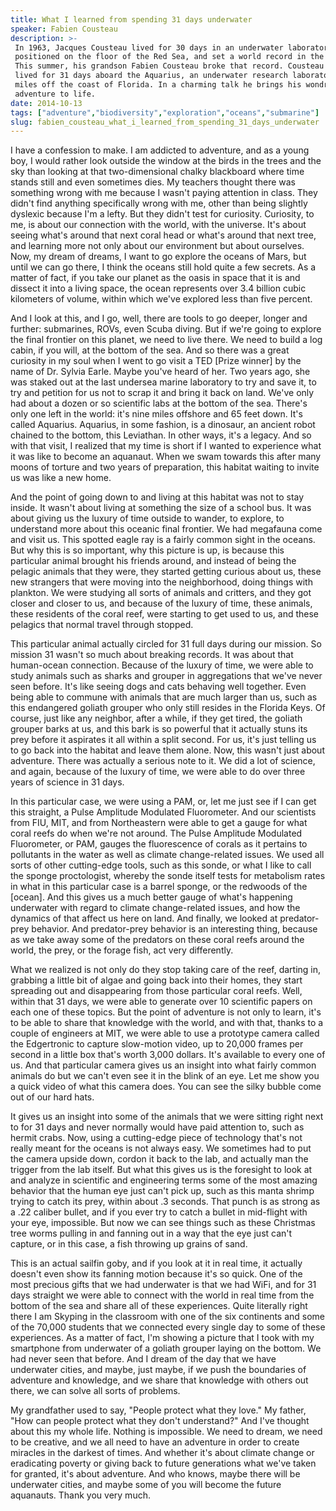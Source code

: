 ```yaml
---
title: What I learned from spending 31 days underwater
speaker: Fabien Cousteau
description: >-
 In 1963, Jacques Cousteau lived for 30 days in an underwater laboratory
 positioned on the floor of the Red Sea, and set a world record in the process.
 This summer, his grandson Fabien Cousteau broke that record. Cousteau the younger
 lived for 31 days aboard the Aquarius, an underwater research laboratory nine
 miles off the coast of Florida. In a charming talk he brings his wondrous
 adventure to life.
date: 2014-10-13
tags: ["adventure","biodiversity","exploration","oceans","submarine"]
slug: fabien_cousteau_what_i_learned_from_spending_31_days_underwater
---
```


I have a confession to make. I am addicted to adventure, and as a young boy, I would
rather look outside the window at the birds in the trees and the sky than looking at that
two-dimensional chalky blackboard where time stands still and even sometimes dies. My
teachers thought there was something wrong with me because I wasn't paying attention in
class. They didn't find anything specifically wrong with me, other than being slightly 
dyslexic because I'm a lefty. But they didn't test for curiosity. Curiosity, to me, is
about our connection with the world, with the universe. It's about seeing what's around
that next coral head or what's around that next tree, and learning more not only about our
environment but about ourselves. Now, my dream of dreams, I want to go explore the oceans
of Mars, but until we can go there, I think the oceans still hold quite a few secrets. As
a matter of fact, if you take our planet as the oasis in space that it is and dissect it
into a living space, the ocean represents over 3.4 billion cubic kilometers of volume,
within which we've explored less than five percent.

And I look at this, and I go, well, there are tools to go deeper, longer and further:
submarines, ROVs, even Scuba diving. But if we're going to explore the final frontier on
this planet, we need to live there. We need to build a log cabin, if you will, at the
bottom of the sea. And so there was a great curiosity in my soul when I went to go visit a
TED [Prize winner] by the name of Dr. Sylvia Earle. Maybe you've heard of her. Two years
ago, she was staked out at the last undersea marine laboratory to try and save it, to try
and petition for us not to scrap it and bring it back on land. We've only had about a
dozen or so scientific labs at the bottom of the sea. There's only one left in the world:
it's nine miles offshore and 65 feet down. It's called Aquarius. Aquarius, in some
fashion, is a dinosaur, an ancient robot chained to the bottom, this Leviathan. In other
ways, it's a legacy. And so with that visit, I realized that my time is short if I wanted
to experience what it was like to become an aquanaut. When we swam towards this after many
moons of torture and two years of preparation, this habitat waiting to invite us was like
a new home.

And the point of going down to and living at this habitat was not to stay inside. It
wasn't about living at something the size of a school bus. It was about giving us the
luxury of time outside to wander, to explore, to understand more about this oceanic final
frontier. We had megafauna come and visit us. This spotted eagle ray is a fairly common
sight in the oceans. But why this is so important, why this picture is up, is because this
particular animal brought his friends around, and instead of being the pelagic animals
that they were, they started getting curious about us, these new strangers that were
moving into the neighborhood, doing things with plankton. We were studying all sorts of
animals and critters, and they got closer and closer to us, and because of the luxury of
time, these animals, these residents of the coral reef, were starting to get used to us,
and these pelagics that normal travel through stopped.

This particular animal actually circled for 31 full days during our mission. So mission 31
wasn't so much about breaking records. It was about that human-ocean connection. Because of
the luxury of time, we were able to study animals such as sharks and grouper in
aggregations that we've never seen before. It's like seeing dogs and cats behaving well
together. Even being able to commune with animals that are much larger than us, such as
this endangered goliath grouper who only still resides in the Florida Keys. Of course,
just like any neighbor, after a while, if they get tired, the goliath grouper barks at us,
and this bark is so powerful that it actually stuns its prey before it aspirates it all
within a split second. For us, it's just telling us to go back into the habitat and leave
them alone. Now, this wasn't just about adventure. There was actually a serious note to it.
We did a lot of science, and again, because of the luxury of time, we were able to do over
three years of science in 31 days.

In this particular case, we were using a PAM, or, let me just see if I can get this
straight, a Pulse Amplitude Modulated Fluorometer. And our scientists from FIU, MIT, and
from Northeastern were able to get a gauge for what coral reefs do when we're not around.
The Pulse Amplitude Modulated Fluorometer, or PAM, gauges the fluorescence of corals as it
pertains to pollutants in the water as well as climate change-related issues. We used all
sorts of other cutting-edge tools, such as this sonde, or what I like to call the sponge
proctologist, whereby the sonde itself tests for metabolism rates in what in this
particular case is a barrel sponge, or the redwoods of the [ocean]. And this gives us a
much better gauge of what's happening underwater with regard to climate change-related
issues, and how the dynamics of that affect us here on land. And finally, we looked at
predator-prey behavior. And predator-prey behavior is an interesting thing, because as we
take away some of the predators on these coral reefs around the world, the prey, or the
forage fish, act very differently.

What we realized is not only do they stop taking care of the reef, darting in, grabbing a
little bit of algae and going back into their homes, they start spreading out and
disappearing from those particular coral reefs. Well, within that 31 days, we were able to
generate over 10 scientific papers on each one of these topics. But the point of adventure
is not only to learn, it's to be able to share that knowledge with the world, and with
that, thanks to a couple of engineers at MIT, we were able to use a prototype camera
called the Edgertronic to capture slow-motion video, up to 20,000 frames per second in a
little box that's worth 3,000 dollars. It's available to every one of us. And that
particular camera gives us an insight into what fairly common animals do but we can't even
see it in the blink of an eye. Let me show you a quick video of what this camera does. You
can see the silky bubble come out of our hard hats.

It gives us an insight into some of the animals that we were sitting right next to for 31
days and never normally would have paid attention to, such as hermit crabs. Now, using a
cutting-edge piece of technology that's not really meant for the oceans is not always
easy. We sometimes had to put the camera upside down, cordon it back to the lab, and
actually man the trigger from the lab itself. But what this gives us is the foresight to
look at and analyze in scientific and engineering terms some of the most amazing behavior
that the human eye just can't pick up, such as this manta shrimp trying to catch its prey,
within about .3 seconds. That punch is as strong as a .22 caliber bullet, and if you ever
try to catch a bullet in mid-flight with your eye, impossible. But now we can see things
such as these Christmas tree worms pulling in and fanning out in a way that the eye just
can't capture, or in this case, a fish throwing up grains of sand.

This is an actual sailfin goby, and if you look at it in real time, it actually doesn't
even show its fanning motion because it's so quick. One of the most precious gifts that we
had underwater is that we had WiFi, and for 31 days straight we were able to connect with
the world in real time from the bottom of the sea and share all of these experiences.
Quite literally right there I am Skyping in the classroom with one of the six continents
and some of the 70,000 students that we connected every single day to some of these
experiences. As a matter of fact, I'm showing a picture that I took with my smartphone
from underwater of a goliath grouper laying on the bottom. We had never seen that
before. And I dream of the day that we have underwater cities, and maybe, just maybe, if we
push the boundaries of adventure and knowledge, and we share that knowledge with others
out there, we can solve all sorts of problems.

My grandfather used to say, "People protect what they love." My father, "How can people
protect what they don't understand?" And I've thought about this my whole life. Nothing is
impossible. We need to dream, we need to be creative, and we all need to have an adventure
in order to create miracles in the darkest of times. And whether it's about climate change
or eradicating poverty or giving back to future generations what we've taken for granted,
it's about adventure. And who knows, maybe there will be underwater cities, and maybe some
of you will become the future aquanauts. Thank you very much.

<!--
ad_duration=3.33
comment_count=32
event="TEDGlobal 2014"
external_start_time=0
has_talk_citation=0
intro_duration=11.82
is_subtitle_required="False"
is_talk_featured="True"
language="en"
language_swap="False"
native_language="en"
number_of_related_talks=6
number_of_speakers=1
number_of_subtitled_videos=29
number_of_tags=5
number_of_talk_download_languages=29
number_of_talk_more_resources=1
number_of_talk_recommendations=0
number_of_talks_take_actions=0
post_ad_duration=0.83
published_timestamp="2014-10-23 15:22:59"
recording_date="2014-10-13"
speaker_description="Ocean explorer and environmentalist"
speaker_is_published=1
speaker_name="Fabien Cousteau"
talk_name="What I learned from spending 31 days underwater"
talks_tags=["adventure","biodiversity","exploration","oceans","submarine"]
talks_take_action=[]
url_audio="https://download.ted.com/talks/FabienCousteau_2014G.mp3?apikey=acme-roadrunner"
url_photo_speaker="https://pe.tedcdn.com/images/ted/c551ada6f7ad47bbc18952bf9e8437508cb217cf_254x191.jpg"
url_photo_talk="https://pe.tedcdn.com/images/ted/e59296d12fa94a8d3e6c3084a2771f0d3318b8b9_2880x1620.jpg"
url_webpage="https://www.ted.com/talks/fabien_cousteau_what_i_learned_from_spending_31_days_underwater"
video_type_name="TED Stage Talk"
-->